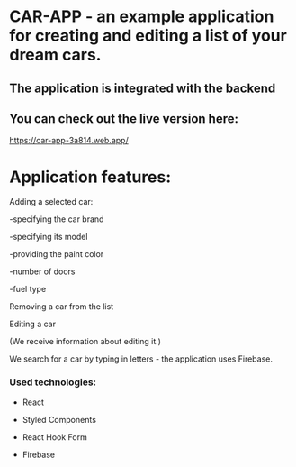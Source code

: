 # CAR-APP - an example application for creating and editing a list of your dream cars.

## The application is integrated with the backend

## You can check out the live version here:

https://car-app-3a814.web.app/



# Application features:

Adding a selected car:

-specifying the car brand

-specifying its model

-providing the paint color

-number of doors

-fuel type

Removing a car from the list

Editing a car

(We receive information about editing it.)

We search for a car by typing in letters - the application uses Firebase.

### Used technologies:

- React

- Styled Components

- React Hook Form

- Firebase
